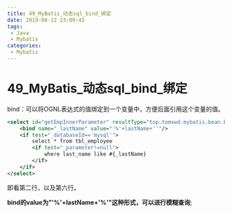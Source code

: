 ```yaml
---
title: 49_MyBatis_动态sql_bind_绑定
date: 2019-08-12 23:09:43
tags: 
 - Java
 - Mybatis
categories:
 - Mybatis
---
```


# 49_MyBatis\_动态sql_bind_绑定

bind：可以将OGNL表达式的值绑定到一个变量中，方便后面引用这个变量的值。

```xml
<select id="getEmpInnerParameter" resultType="top.tomxwd.mybatis.bean.Employee">
    <bind name="_lastName" value="'%'+lastName+''"/>
    <if test="_databaseId=='mysql'">
        select * from tbl_employee
        <if test="_parameter!=null">
            where last_name like #{_lastName}
        </if>
    </if>
</select>
```

即看第二行，以及第六行。

**bind的value为"'%'+lastName+'%'"这种形式，可以进行模糊查询**;